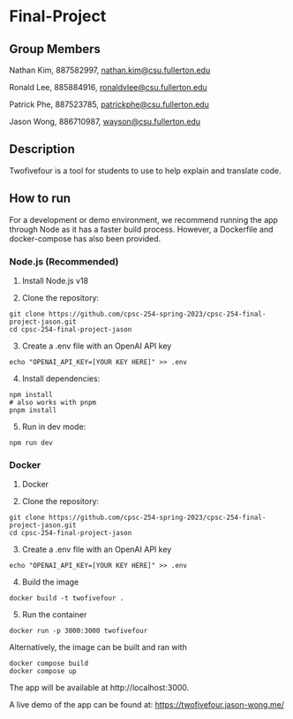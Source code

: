 # Final-Project

## Group Members

Nathan Kim, 887582997, nathan.kim@csu.fullerton.edu

Ronald Lee, 885884916, ronaldvlee@csu.fullerton.edu

Patrick Phe, 887523785, patrickphe@csu.fullerton.edu

Jason Wong, 886710987, wayson@csu.fullerton.edu

## Description

Twofivefour is a tool for students to use to help explain and translate code.

## How to run

For a development or demo environment, we recommend running the app through Node as it has a faster build process. However, a Dockerfile and docker-compose has also been provided.

### Node.js (Recommended)

1. Install Node.js v18

2. Clone the repository:
```
git clone https://github.com/cpsc-254-spring-2023/cpsc-254-final-project-jason.git
cd cpsc-254-final-project-jason
```

3. Create a .env file with an OpenAI API key

```
echo "OPENAI_API_KEY=[YOUR KEY HERE]" >> .env
```

4. Install dependencies:
```
npm install
# also works with pnpm
pnpm install
```

5. Run in dev mode:
```
npm run dev
```

### Docker

1. Docker

2. Clone the repository:
```
git clone https://github.com/cpsc-254-spring-2023/cpsc-254-final-project-jason.git
cd cpsc-254-final-project-jason
```

3. Create a .env file with an OpenAI API key

```
echo "OPENAI_API_KEY=[YOUR KEY HERE]" >> .env
```

4. Build the image

```
docker build -t twofivefour .
```

5. Run the container

```
docker run -p 3000:3000 twofivefour
```

Alternatively, the image can be built and ran with 

```
docker compose build
docker compose up
```

The app will be available at http://localhost:3000.


A live demo of the app can be found at: https://twofivefour.jason-wong.me/


